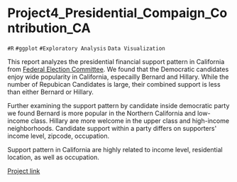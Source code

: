 # Project4_Presidential_Compaign_Contribution_CA

``#R``  ``#ggplot`` ``#Exploratory Analysis``  ``Data Visualization``

This report analyzes the presidential financial support pattern in California from [Federal Election Committee]( http://www.fec.gov/disclosurep/PDownload.do). We found that the Democratic candidates enjoy wide popularity in California, especailly Bernard and Hillary. While the number of Repubican Candidates is large, their combined support is less than either Bernard or Hillary. 

Further examining the support pattern by candidate inside democratic party we found Bernard is more popular in the Northern California and low-income class. Hillary are more welcome in the upper class and high-income neighborhoods. Candidate support within a party differs on supporters' income level, zipcode, occupation. 

Support pattern in California are highly related to income level, residential location, as well as occupation.

[Project link](https://rawgit.com/saraheshuang/4_Presidential_Compaign_Contribution_CA/master/Finacial_Contribution_to_Presidential_Campaign_CA_final.html)
